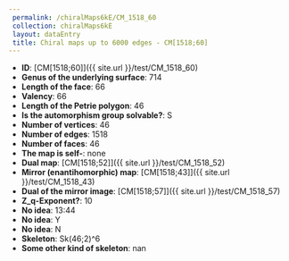 ```yaml
--- 
 permalink: /chiralMaps6kE/CM_1518_60 
 collection: chiralMaps6kE
 layout: dataEntry
 title: Chiral maps up to 6000 edges - CM[1518;60]
---
```


- **ID**: [CM[1518;60]]({{ site.url }}/test/CM_1518_60)
- **Genus of the underlying surface**: 714
- **Length of the face**: 66
- **Valency**: 66
- **Length of the Petrie polygon**: 46
- **Is the automorphism group solvable?**: S
- **Number of vertices**: 46
- **Number of edges**: 1518
- **Number of faces**: 46
- **The map is self-**: none
- **Dual map**: [CM[1518;52]]({{ site.url }}/test/CM_1518_52)
- **Mirror (enantihomorphic) map**: [CM[1518;43]]({{ site.url }}/test/CM_1518_43)
- **Dual of the mirror image**: [CM[1518;57]]({{ site.url }}/test/CM_1518_57)
- **Z_q-Exponent?**: 10
- **No idea**:  13:44
- **No idea**: Y
- **No idea**: N
- **Skeleton**: Sk(46;2)^6
- **Some other kind of skeleton**: nan
